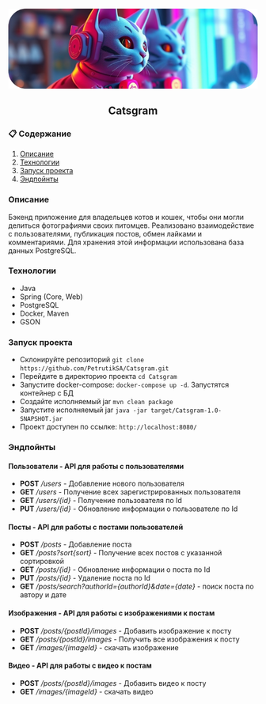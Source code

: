 <div align="center">
  <br />
    <img src="https://raw.githubusercontent.com/PetrutikSA/Catsgram/refs/heads/master/logo.png" alt="Project Banner">
  <br />
<h2>Catsgram</h2>
</div>

### 📋 <a name="table">Содержание</a>

1. [Описание](#Описание)
2. [Технологии](#Технологии)
3. [Запуск проекта](#Запуск_проекта)
4. [Эндпойнты](#Эндпойнты)

### <a name="Описание">Описание</a>

Бэкенд приложение для владельцев котов и кошек, чтобы они могли делиться фотографиями своих питомцев.
Реализовано взаимодействие с пользователями, публикация постов, обмен лайками и комментариями. 
Для хранения этой информации использована база данных PostgreSQL.

### <a name="Технологии">Технологии</a>
- Java
- Spring (Core, Web)
- PostgreSQL
- Docker, Maven
- GSON

### <a name="Запуск_проекта">Запуск проекта</a>
- Склонируйте репозиторий ```git clone https://github.com/PetrutikSA/Catsgram.git```
- Перейдите в директорию проекта ```cd Catsgram```
- Запустите docker-compose: ```docker-compose up -d```. Запустятся контейнер с БД
- Создайте исполняемый jar ```mvn clean package```
- Запустите исполняемый jar ```java -jar target/Catsgram-1.0-SNAPSHOT.jar```
- Проект доступен по ссылке: ```http://localhost:8080/```

### <a name="Эндпойнты">Эндпойнты</a>
####  Пользователи - API для работы с пользователями
- __POST__ _/users_ - Добавление нового пользователя
- __GET__ _/users_ - Получение всех зарегистрированных пользователя
- __GET__ _/users/{id}_ - Получение пользователя по Id
- __PUT__ _/users/{id}_ - Обновление информации о пользователе по Id

####  Посты - API для работы с постами пользователей
- __POST__ _/posts_ - Добавление поста
- __GET__ _/posts?sort{sort}_ - Получение всех постов с указанной сортировкой
- __GET__ _/posts/{id}_ - Обновление информации о поста по Id
- __PUT__ _/posts/{id}_ - Удаление поста по Id
- __GET__ _/posts/search?authorId={authorId}&date={date}_ - поиск поста по автору и дате

####  Изображения - API для работы с изображениями к постам
- __POST__ _/posts/{postId}/images_ - Добавить изображение к посту
- __GET__ _/posts/{postId}/images_ - Получить все изображения к посту
- __GET__ _/images/{imageId}_ - скачать изображение

####  Видео - API для работы с видео к постам
- __POST__ _/posts/{postId}/images_ - Добавить видео к посту
- __GET__ _/images/{imageId}_ - скачать видео
